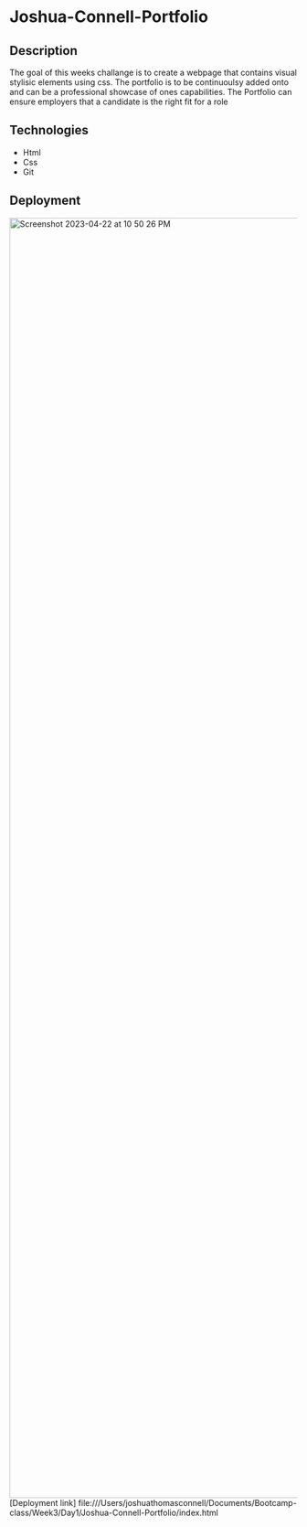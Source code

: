 # Joshua-Connell-Portfolio

## Description
The goal of this weeks challange is to create a webpage that contains visual stylisic elements using css. The portfolio is to be continuoulsy added onto and can be a professional showcase of ones capabilities. The Portfolio can ensure employers that a candidate is the right fit for a role

## Technologies
* Html
* Css 
* Git

## Deployment
<img width="2240" alt="Screenshot 2023-04-22 at 10 50 26 PM" src="https://user-images.githubusercontent.com/127640352/233817055-a66b3b5f-0485-4c6b-b4d7-e5bf5ef7750f.png">
[Deployment link] file:///Users/joshuathomasconnell/Documents/Bootcamp-class/Week3/Day1/Joshua-Connell-Portfolio/index.html
